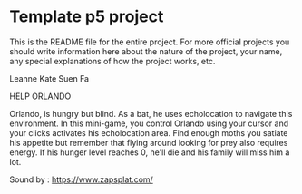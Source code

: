 # Template p5 project

This is the README file for the entire project. For more official projects you should write information here about the nature of the project, your name, any special explanations of how the project works, etc.


Leanne Kate Suen Fa

HELP ORLANDO

Orlando, is hungry but blind. As a bat, he uses echolocation to navigate this environment. In this mini-game, you control Orlando using your cursor and your clicks activates his echolocation area. Find enough moths you satiate his appetite but remember that flying around looking for prey also requires energy. If his hunger level reaches 0, he'll die and his family will miss him a lot.


Sound by : https://www.zapsplat.com/
